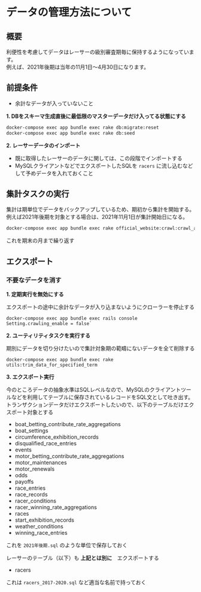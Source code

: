 # データの管理方法について

## 概要

利便性を考慮してデータはレーサーの級別審査期毎に保持するようになっています。  
例えば、2021年後期は当年の11月1日～4月30日になります。


## 前提条件

- 余計なデータが入っていないこと

**1. DBをスキーマ生成直後に最低限のマスターデータだけ入ってる状態にする**

```bash
docker-compose exec app bundle exec rake db:migrate:reset
docker-compose exec app bundle exec rake db:seed
```

**2. レーサーデータのインポート**

- 既に取得したレーサーのデータに関しては、この段階でインポートする
- MySQLクライアントなどでエクスポートしたSQLを `racers` に流し込むなどして予めデータを入れておくこと

## 集計タスクの実行

集計は期単位でデータをバックアップしているため、期初から集計を開始する。
例えば2021年後期を対象とする場合は、2021年11月1日が集計開始日になる。

```bash
docker-compose exec app bundle exec rake official_website:crawl:crawl_all_data_of_a_month YEAR=2021 MONTH=11
```

これを期末の月まで繰り返す

## エクスポート

### 不要なデータを消す

**1. 定期実行を無効にする**

エクスポートの途中に余計なデータが入り込まないようにクローラーを停止する

```irb
docker-compose exec app bundle exec rails console
Setting.crawling_enable = false`
```

**2. ユーティリティタスクを実行する**

期別にデータを切り分けたいので集計対象期の範疇にないデータを全て削除する

```irb
docker-compose exec app bundle exec rake utils:trim_data_for_specified_term
```

**3. エクスポート実行**

今のところデータの抽象水準はSQLレベルなので、MySQLのクライアントツールなどを利用してテーブルに保存されているレコードをSQL文として吐き出す。  
トランザクションデータだけエクスポートしたいので、以下のテーブルだけエクスポート対象とする

- boat_betting_contribute_rate_aggregations
- boat_settings
- circumference_exhibition_records
- disqualified_race_entries
- events
- motor_betting_contribute_rate_aggregations
- motor_maintenances
- motor_renewals
- odds
- payoffs
- race_entries
- race_records
- racer_conditions
- racer_winning_rate_aggregations
- races
- start_exhibition_records
- weather_conditions
- winning_race_entries

これを `2021年後期.sql` のような単位で保存しておく

レーサーのテーブル（以下）も **上記とは別に**　エクスポートする

- racers

これは `racers_2017-2020.sql` など適当な名前で持っておく
